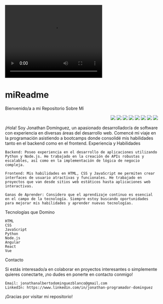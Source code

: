 <video src="rhttps://github.com/JonathanADB/miReadme/blob/main/2887463-hd_1920_1080_25fps.mp4" width="320" height="240" controls>
  Tu navegador no soporta la etiqueta de video.
</video>


# miReadme
Bienvenido/a a mi Repositorio
Sobre Mí

<div align="end"> 
  <img src="https://img.shields.io/badge/React-20232A?style=for-the-badge&logo=react&logoColor=61DAFB" />
  <img src="https://img.shields.io/badge/Tailwind_CSS-38B2AC?style=for-the-badge&logo=tailwind-css&logoColor=white" />
  <img src="https://img.shields.io/badge/Vite-B73BFE?style=for-the-badge&logo=vite&logoColor=FFD62E" />
  <img src="https://img.shields.io/badge/Notion-000000?style=for-the-badge&logo=notion&logoColor=white" />
  <img src="https://img.shields.io/badge/GitHub-100000?style=for-the-badge&logo=github&logoColor=white">
  <img src="https://img.shields.io/badge/Express%20js-000000?style=for-the-badge&logo=express&logoColor=white">
  <img src="https://img.shields.io/badge/Node%20js-339933?style=for-the-badge&logo=nodedotjs&logoColor=white">
  <img src="https://img.shields.io/badge/Postman-FF6C37?style=for-the-badge&logo=Postman&logoColor=white">
</div>

¡Hola! Soy Jonathan Domínguez, un apasionado desarrollador/a de software con experiencia en diversas áreas del desarrollo web. Comencé mi viaje en la programación asistiendo a bootcamps donde consolidé mis habilidades tanto en el backend como en el frontend.
Experiencia y Habilidades

    Backend: Poseo experiencia en el desarrollo de aplicaciones utilizando Python y Node.js. He trabajado en la creación de APIs robustas y escalables, así como en la implementación de lógica de negocio compleja.

    Frontend: Mis habilidades en HTML, CSS y JavaScript me permiten crear interfaces de usuario atractivas y funcionales. He trabajado en proyectos que van desde sitios web estáticos hasta aplicaciones web interactivas.

    Ganas de Aprender: Considero que el aprendizaje continuo es esencial en el campo de la tecnología. Siempre estoy buscando oportunidades para mejorar mis habilidades y aprender nuevas tecnologías.

Tecnologías que Domino

    HTML
    CSS
    JavaScript
    Python
    Node.js
    Angular
    React
    Vue

Contacto

Si estás interesado/a en colaborar en proyectos interesantes o simplemente quieres conectarte, ¡no dudes en ponerte en contacto conmigo!

    Email: jonathanalbertodominguezblanco@gmail.com
    LinkedIn: https://www.linkedin.com/in/jonathan-programador-dominguez

¡Gracias por visitar mi repositorio!
